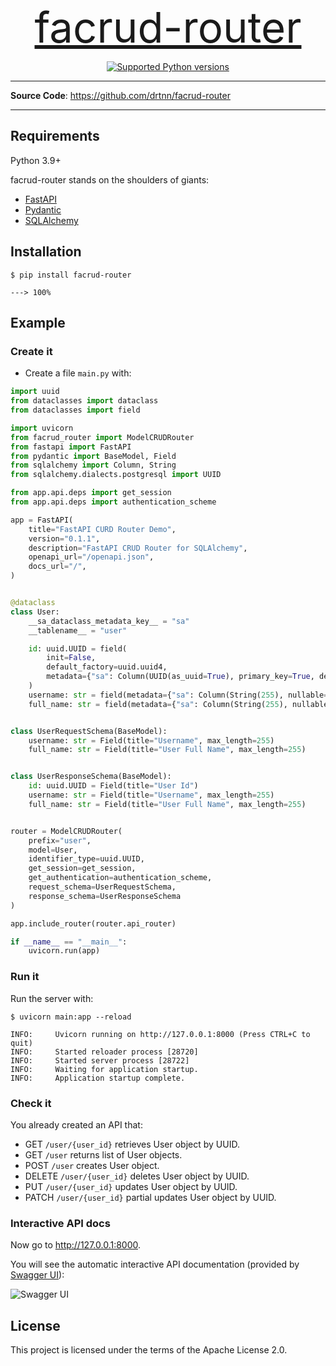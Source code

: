<p align="center">
  <a href="https://pypi.org/project/facrud-router" style="font-size: 7vw">facrud-router</a>
</p>
<div align="center">
  <a href="https://pypi.org/project/facrud-router" target="_blank">
      <img src="https://img.shields.io/pypi/pyversions/facrud-router.svg?color=%2334D058" alt="Supported Python versions">
  </a>
</div>

---

**Source
Code**: <a href="https://github.com/drtnn/facrud-router" target="_blank">https://github.com/drtnn/facrud-router</a>

---

## Requirements

Python 3.9+

facrud-router stands on the shoulders of giants:

* <a href="https://fastapi.tiangolo.com/" class="external-link" target="_blank">FastAPI</a>
* <a href="https://pydantic-docs.helpmanual.io/" class="external-link" target="_blank">Pydantic</a>
* <a href="https://docs.sqlalchemy.org/" class="external-link" target="_blank">SQLAlchemy</a>

## Installation

<div class="termy">

```console
$ pip install facrud-router

---> 100%
```

</div>

## Example

### Create it

* Create a file `main.py` with:

```Python
import uuid
from dataclasses import dataclass
from dataclasses import field

import uvicorn
from facrud_router import ModelCRUDRouter
from fastapi import FastAPI
from pydantic import BaseModel, Field
from sqlalchemy import Column, String
from sqlalchemy.dialects.postgresql import UUID

from app.api.deps import get_session
from app.api.deps import authentication_scheme

app = FastAPI(
    title="FastAPI CURD Router Demo",
    version="0.1.1",
    description="FastAPI CRUD Router for SQLAlchemy",
    openapi_url="/openapi.json",
    docs_url="/",
)


@dataclass
class User:
    __sa_dataclass_metadata_key__ = "sa"
    __tablename__ = "user"

    id: uuid.UUID = field(
        init=False,
        default_factory=uuid.uuid4,
        metadata={"sa": Column(UUID(as_uuid=True), primary_key=True, default=uuid.uuid4)},
    )
    username: str = field(metadata={"sa": Column(String(255), nullable=False, index=True)})
    full_name: str = field(metadata={"sa": Column(String(255), nullable=False)})


class UserRequestSchema(BaseModel):
    username: str = Field(title="Username", max_length=255)
    full_name: str = Field(title="User Full Name", max_length=255)


class UserResponseSchema(BaseModel):
    id: uuid.UUID = Field(title="User Id")
    username: str = Field(title="Username", max_length=255)
    full_name: str = Field(title="User Full Name", max_length=255)


router = ModelCRUDRouter(
    prefix="user",
    model=User,
    identifier_type=uuid.UUID,
    get_session=get_session,
    get_authentication=authentication_scheme,
    request_schema=UserRequestSchema,
    response_schema=UserResponseSchema
)

app.include_router(router.api_router)

if __name__ == "__main__":
    uvicorn.run(app)
```

### Run it

Run the server with:

<div class="termy">

```console
$ uvicorn main:app --reload

INFO:     Uvicorn running on http://127.0.0.1:8000 (Press CTRL+C to quit)
INFO:     Started reloader process [28720]
INFO:     Started server process [28722]
INFO:     Waiting for application startup.
INFO:     Application startup complete.
```

</div>

### Check it

You already created an API that:

* GET `/user/{user_id}` retrieves User object by UUID.
* GET `/user` returns list of User objects.
* POST `/user` creates User object.
* DELETE `/user/{user_id}` deletes User object by UUID.
* PUT `/user/{user_id}` updates User object by UUID.
* PATCH `/user/{user_id}` partial updates User object by UUID.

### Interactive API docs

Now go to <a href="http://127.0.0.1:8000/docs" class="external-link" target="_blank">http://127.0.0.1:8000</a>.

You will see the automatic interactive API documentation (provided
by <a href="https://github.com/swagger-api/swagger-ui" class="external-link" target="_blank">Swagger UI</a>):

![Swagger UI](https://s277iva.storage.yandex.net/rdisk/39f77d6a2a593fcede3451e4194b5c1a053d36e5cd19df08aefcb71c86462a16/639a5c01/Mi8za20nmVQrIk4Fir018ergP14R4XLjm1uJKqpk3XOveziTE8zylkfyZXMhjEI8Lo-1k6j_qfSKDKxzgrX-nQ==?uid=0&filename=Снимок%20экрана%202022-12-14%20в%2022.27.48.png&disposition=inline&hash=&limit=0&content_type=image%2Fpng&owner_uid=0&fsize=294734&hid=6c672c8a77ee2319904796e479f32ca5&media_type=image&tknv=v2&etag=6caedc9763924ef4f783c454bacd5280&rtoken=k4U9Mma4C5VY&force_default=no&ycrid=na-ba31b448645bc9c9ebc720e5b053697c-downloader1e&ts=5efd2165e4240&s=6256b791ad3cf37e9e0ad18aafb43cbaaba7fd482ef308966b55d70fbc76d3b6&pb=U2FsdGVkX1_7XtCdPrLpy5WEc4mK7uDBcLcXGBLcy3mWB3nbjWhWx3c_S30YJv8mSie8ZL_Q0AmgK5XH_cesURROSl2UAOBZbp-l_JY77ZE)

## License

This project is licensed under the terms of the Apache License 2.0.